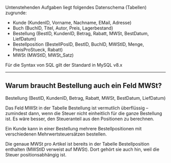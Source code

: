Untenstehenden Aufgaben liegt folgendes Datenschema (Tabellen) zugrunde:

- Kunde (KundenID, Vorname, Nachname, EMail, Adresse)
- Buch (BuchID, Titel, Autor, Preis, Lagerbestand)
- Bestellung (BestID, KundenID, Betrag, Rabatt, MWSt, BestDatum, LiefDatum)
- Bestellposition (BestellPosID, BestID, BuchID, MWStID, Menge, PreisProStueck, Rabatt)
- MWSt (MWStID, MWSt_Satz)

Für die Syntax von SQL gilt der Standard in MySQL v8.x

---

## Warum braucht Bestellung auch ein Feld MWSt?

Bestellung (BestID, KundenID, Betrag, Rabatt, MWSt, BestDatum, LiefDatum)

Das Feld MWSt in der Tabelle Bestellung ist vermutlich überflüssig – zumindest dann, wenn die Steuer nicht einheitlich für die ganze Bestellung ist.
Es wäre besser, den Steueranteil aus den Positionen zu berechnen.

Ein Kunde kann in einer Bestellung mehrere Bestellpositionen mit verschiedenen Mehrwertsteuersätzen bestellen.

Die genaue MWSt pro Artikel ist bereits in der Tabelle Bestellposition enthalten (MWStID verweist auf MWSt).
Dort gehört sie auch hin, weil die Steuer positionsabhängig ist.
